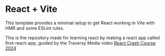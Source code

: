# React + Vite

This template provides a minimal setup to get React working in Vite with HMR and some ESLint rules.

This is the repository made for learning react by making a react app called first-react-app, guided by the Traversy Media video [React Crash Course 2024](https://youtu.be/LDB4uaJ87e0?si=Zb2z-WENvW2vJ2vK)

